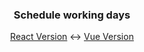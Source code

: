 <h3 align="center">
  Schedule working days
</h3>

<p align="center">
  <a href="https://github.com/kricsleo/day-react">React Version</a> ↔ <a href="https://github.com/kricsleo/day-vue">Vue Version</a>
</p>
